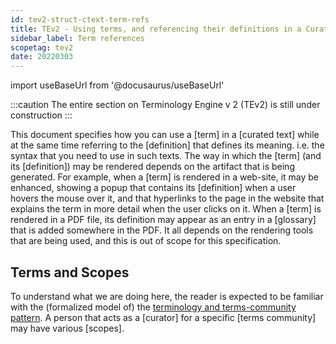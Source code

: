 ```yaml
---
id: tev2-struct-ctext-term-refs
title: TEv2 - Using terms, and referencing their definitions in a Curated Text
sidebar_label: Term references
scopetag: tev2
date: 20220303
---
```


import useBaseUrl from '@docusaurus/useBaseUrl'

:::caution
The entire section on Terminology Engine v 2 (TEv2) is still under construction
:::

This document specifies how you can use a [term] in a [curated text] while at the same time referring to the [definition] that defines its meaning. i.e. the syntax that you need to use in such texts. The way in which the [term] (and its [definition]) may be rendered depends on the artifact that is being generated. For example, when a [term] is rendered in a web-site, it may be enhanced, showing a popup that contains its [definition] when a user hovers the mouse over it, and that hyperlinks to the page in the website that explains the term in more detail when the user clicks on it. When a [term] is rendered in a PDF file, its definition may appear as an entry in a [glossary] that is added somewhere in the PDF. It all depends on the rendering tools that are being used, and this is out of scope for this specification.

## Terms and Scopes

To understand what we are doing here, the reader is expected to be familiar with the (formalized model of) the [terminology and terms-community pattern](/docs/terms/pattern-terminology#formalized-model). A person that acts as a [curator] for a specific [terms community] may have various [scopes].
